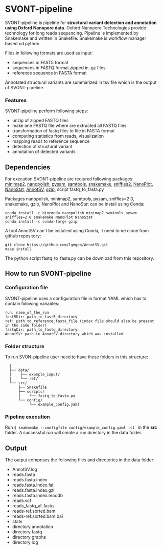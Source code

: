 # SVONT-pipeline
SVONT-pipeline is pipeline for **structural variant detection and annotation using Oxford Nanopore data**. Oxford Nanopore Technologies provide technology for long reads sequencing. Pipeline is implemented by Snakemake and written in Snakefile. Snakemake is workflow manager based od python.

Files in following formats are used as input:
- sequences in FAST5 format
- sequences in FASTQ format zipped in .gz files
- reference sequence in FASTA format

Annotated structural variants are summarized in tsv file which is the output of SVONT-pipeline. 



### Features
SVONT-pipeline perform following steps:
- unzip of zipped FASTQ files
- make one FASTQ file where are extracted all FASTQ files
- transformation of fastq files to file in FASTA format
- computing statistics from reads, visualization 
- mapping reads to reference sequence
- detection of structural variant
- annotation of detected variants


## Dependencies
For execution SVONT-pipeline are reqiured following packages:\
[minimap2](https://github.com/lh3/minimap2), [nanopolish](https://nanopolish.readthedocs.io/en/latest/), [pysam](https://pysam.readthedocs.io/en/latest/api.html), [samtools](http://www.htslib.org/doc/samtools.html), [snakemake](https://snakemake.readthedocs.io/en/stable/), [sniffles2](https://github.com/fritzsedlazeck/Sniffles), [NanoPlot](https://github.com/wdecoster/NanoPlot), [NanoStat](https://github.com/wdecoster/nanostat), [AnnotSV](https://lbgi.fr/AnnotSV/), [gzip](https://www.gnu.org/software/gzip/), script fastq_to_fasta.py

Packages nanopolish, minimap2, samtools, pysam, sniffles=2.0, snakemake, gzip, NanoPlot and NanoStat can be install using Conda:
```
conda install -c bioconda nanopolish minimap2 samtools pysam sniffles=2.0 snakemake NanoPlot NanoStat
conda install -c conda-forge gzip
```
A tool AnnotSV can´t be installed using Conda, it need to be clone from github repository:
```
git clone https://github.com/lgmgeo/AnnotSV.git 
make install
```
The python script fastq_to_fasta.py can be download from this repository.

## How to run SVONT-pipeline
### Configuration file
SVONT-pipeline uses a configuration file in format YAML which has to contain folowing variables:
```
run: name_of_the_run
fast5Dir: path_to_fast5_directory
ref: path_to_reference_fasta_file (index file should also be present in the same folder)
fastqDir: path_to_fastq_directory
AnnotSV: path_to_AnnotSV_directory_which_was_installed
```

### Folder structure
To run SVON-pipeline user need to have these folders in this structure:
```
  |
  ├── data/
  |    ├── example_input/
  |    └── ref/
  └── src/
      ├── Snakefile
      ├── scripts/
      |    └── fastq_to_fasta.py
      └── config/
           └── example_config.yaml
```

### Pipeline execution
Run 
`$ snakemake --configfile config/example_config.yaml -c1 ` 
 in the **src** folder. A successful run will create a run directory in the data folder. 
 
 ## Output
 The output comprises the following files and directories in the data folder:
 - AnnotSV.log
 - reads.fasta
 - reads.fasta.index
 - reads.fasta.index.fai
 - reads.fasta.index.gzi
 - reads.fasta.index.readdb
 - reads.vcf
 - reads_fastq_all.fastq
 - reads-ref.sorted.bam
 - reads-ref.sorted.bam.bai
 - stats
 - directory annotation
 - directory fastq
 - directory graphs
 - directory log
